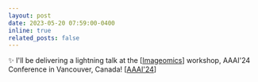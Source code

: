 ```yaml
---
layout: post
date: 2023-05-20 07:59:00-0400
inline: true
related_posts: false
---
```


:sparkles: I'll be delivering a lightning talk at the [<a href="https://sites.google.com/vt.edu/imageomics-aaai-24/home?authuser=0">Imageomics</a>] workshop, AAAI'24 Conference in Vancouver, Canada! [<a href="https://aaai.org/aaai-conference/">AAAI'24</a>] 
